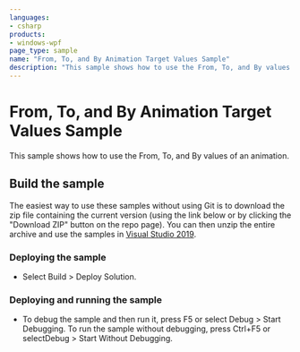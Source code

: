 ```yaml
---
languages:
- csharp
products:
- windows-wpf
page_type: sample
name: "From, To, and By Animation Target Values Sample"        
description: "This sample shows how to use the From, To, and By values of an animation."
---
```


# From, To, and By Animation Target Values Sample
This sample shows how to use the From, To, and By values of an animation.

## Build the sample
The easiest way to use these samples without using Git is to download the zip file containing the current version (using the link below or by clicking the "Download ZIP" button on the repo page). You can then unzip the entire archive and use the samples in [Visual Studio 2019](https://www.visualstudio.com/wpf-vs).

### Deploying the sample
- Select Build > Deploy Solution. 

### Deploying and running the sample
- To debug the sample and then run it, press F5 or select Debug >  Start Debugging. To run the sample without debugging, press Ctrl+F5 or selectDebug > Start Without Debugging. 


